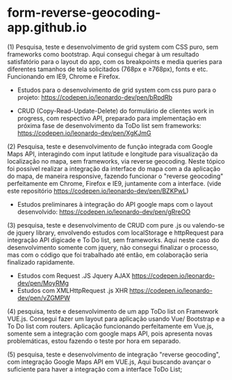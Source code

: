 # form-reverse-geocoding-app.github.io

(1) Pesquisa, teste e desenvolvimento de grid system com CSS puro, sem frameworks como bootstrap. 
Aqui consegui chegar à um resultado satisfatório para o layout do app, com os breakpoints e media queries 
para diferentes tamanhos de tela solicitados (768px e ≥768px), fonts e etc. Funcionando em IE9, Chrome e Firefox.

 - Estudos para o desenvolvimento de grid system com css puro para o projeto: https://codepen.io/leonardo-dev/pen/bRpdRb

 - CRUD (Copy-Read-Update-Delete) do formulário de clientes work in progress, com respectivo API, 
preparado para implementação em próxima fase de desenvolvimento da ToDo list sem frameworks: https://codepen.io/leonardo-dev/pen/XgKJmG

(2) Pesquisa, teste e desenvolvimento de função integrada com Google Maps API, interagindo com input latitude e longitude 
para visualização da localização no mapa, sem frameworks, via reverse geocoding. 
Neste tópico foi possível realizar a integração da interface do mapa com a da aplicação do mapa, de maneira responsive, 
fazendo funcionar o "reverse geocoding" perfeitamente em Chrome, Firefox e IE9, juntamente com a interface. (vide este repositório https://codepen.io/leonardo-dev/pen/BZKPwL)

 - Estudos preliminares à integração do API google maps com o layout desenvolvido: https://codepen.io/leonardo-dev/pen/gRreOO

(3) pesquisa, teste e desenvolvimento de CRUD com pure .js ou valendo-se de jquery library, envolvendo estudos com localStorage e httpRequest para integração API digicade e To Do list, sem frameworks. Aqui neste caso do desenvolvimento somente com jquery, não consegui finalizar o processo, mas com o código que foi trabalhado até então, em colaboração seria finalizado rapidamente.

- Estudos com Request .JS Jquery AJAX  https://codepen.io/leonardo-dev/pen/MoyRMg
- Estudos com XMLHttpRequest .js XHR https://codepen.io/leonardo-dev/pen/vZGMPW

(4) pesquisa, teste e desenvolvimento de um app ToDo list on Framework VUE.js. Consegui fazer um layout para aplicação usando Vue/ Bootstrap e a To Do list com routers. Aplicação funcionando perfeitamente em Vue.js, somente sem a integração com google maps API, pois apresenta novas problemáticas, estou fazendo o teste por hora em separado.

(5) pesquisa, teste e desenvolvimento de integração "reverse geocoding", com integração Google Maps API em VUE.js, Aqui buscando avançar o suficiente para haver a integração com a interface ToDo List;


 
